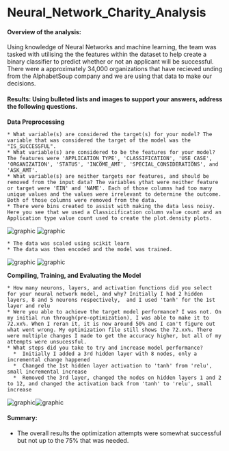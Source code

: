 # Neural_Network_Charity_Analysis

#### Overview of the analysis: 
 Using knowledge of Neural Networks and machine learning, the team was tasked with utilising the the features within the dataset to help create a binary classifier to predict whether or not an applicant will be successful. There were a approximately 34,000 organizations that have recieved unding from the AlphabetSoup company and we are using that data to make our decisions.

#### Results: Using bulleted lists and images to support your answers, address the following questions.

**Data Preprocessing**

    * What variable(s) are considered the target(s) for your model? The variable that was considered the target of the model was the "IS_SUCCESSFUL".
    * What variable(s) are considered to be the features for your model? The features were 'APPLICATION_TYPE', 'CLASSIFICATION', 'USE_CASE', 'ORGANIZATION', 'STATUS', 'INCOME_AMT', 'SPECIAL_CONSIDERATIONS', and 'ASK_AMT'.
    * What variable(s) are neither targets nor features, and should be removed from the input data? The variables ythat were neither feature or target were 'EIN' and 'NAME'. Each of those columns had too many unique values and the values were irrelevant to determine the outcome. Both of those columns were removed from the data.
    * There were bins created to assist with making the data less noisy. Here you see that we used a Classicification column value count and an Application type value count used to create the plot.density plots.
  
![graphic](Resources/classcountplot.png) ![graphic](Resources/apptypecount.png)

    * The data was scaled using scikit learn
    * The data was then encoded and the model was trained.
 
![graphic](Resources/enc.png) ![graphic](Resources/train.png)
  
**Compiling, Training, and Evaluating the Model**

    * How many neurons, layers, and activation functions did you select for your neural network model, and why? Initially I had 2 hidden layers, 8 and 5 neurons respectively,  and I used 'tanh' for the 1st layer and relu
    * Were you able to achieve the target model performance? I was not. On my initial run through(pre-optimization), I was able to make it to 72.xx%. When I reran it, it is now around 50% and I can't figure out what went wrong. My optimization file still shows the 72.xx%. There were multiple changes I made to get the accuracy higher, but all of my attempts were unsucessful.
    * What steps did you take to try and increase model performance? 
      *  Initially I added a 3rd hidden layer with 8 nodes, only a incremental change happened
      *  Changed the 1st hidden layer activation to 'tanh' from 'relu', small incremental increase
      *  Removed the 3rd layer, changed the nodes on hidden layers 1 and 2 to 12, and changed the activation back from 'tanh' to 'relu', small increase
  
![graphic](Resources/optnn.png)![graphic](Resources/optsummary.png)

#### Summary: 

* The overall results the optimization attempts were somewhat successful but not up to the 75% that was needed. 
